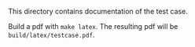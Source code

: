 This directory contains documentation of the test case.

Build a pdf with ``make latex``.  The resulting pdf will be ``build/latex/testcase.pdf``.

